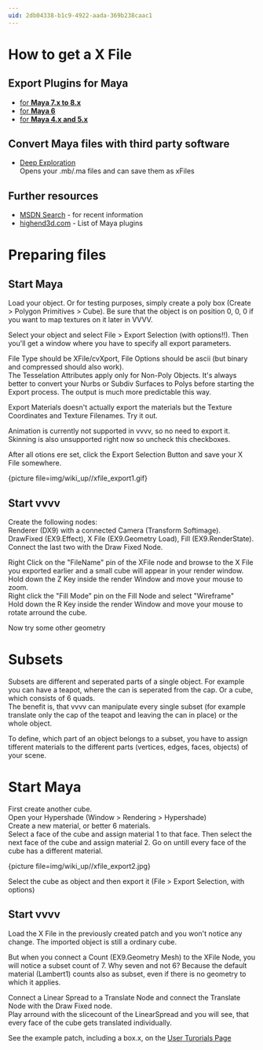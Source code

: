 ```yaml
---
uid: 2db04338-b1c9-4922-aada-369b238caac1
---
```


#  How to get a X File
## Export Plugins  for Maya
* <a href="http://www.chadvernon.com/blog/downloads/cvxporter/" class="extURL" target="_blank">for **Maya 7.x to 8.x**</a>  
* <a href="http://www.highend3d.com/boards/showflat.php?Cat=&Board=MayaGames&Number=189161&page=0&view=collapsed&sb=5&o=0&fpart=" class="extURL" target="_blank">for **Maya 6**</a>  
* <a href="http://msdn.microsoft.com/archive/default.asp?url=/archive/en-us/directx9_c_Summer_03/directx/graphics/tools/xfileexporters/mayaexporter.asp" class="extURL" target="_blank"> for **Maya 4.x and 5.x**</a>  

## Convert Maya files with third party software
* <a href="http://www.righthemisphere.com/products/dexp/de_std.html" class="extURL" target="_blank">Deep Exploration</a>   
Opens your .mb/.ma files and can save them as xFiles  

## Further resources
* <a href="http://search.msdn.microsoft.com/search/Default.aspx?brand=msdn&query=x+file+maya" class="extURL" target="_blank">MSDN Search</a> - for recent information  
* <a href="http://highend3d.com/maya/downloads/plugins/utility_external/misc/" class="extURL" target="_blank">highend3d.com</a> - List of Maya plugins  


#  Preparing files
##  Start Maya 
Load your object. Or for testing purposes, simply create a poly box (Create > Polygon Primitives > Cube). Be sure that the object is on position 0, 0, 0 if you want to map textures on it later in VVVV.  

Select your object and select File > Export Selection (with options!!). Then you'll get a window where you have to specify all export parameters.  

File Type should be XFile/cvXport, File Options should be ascii (but binary and compressed should also work).  
The Tesselation Attributes apply only for Non-Poly Objects. It's always better to convert your Nurbs or Subdiv Surfaces to Polys before starting the Export process. The output is much more predictable this way.  

Export Materials doesn't actually export the materials but the Texture Coordinates and Texture Filenames. Try it out.  

Animation is currently not supported in vvvv, so no need to export it. Skinning is also unsupported right now so uncheck this checkboxes.  

After all otions ere set, click the Export Selection Button and save your X File somewhere.  

{picture file=img/wiki_up//xfile_export1.gif}  

##  Start vvvv
Create the following nodes:   
Renderer (DX9) with a connected Camera (Transform Softimage).  
DrawFixed (EX9.Effect), X File (EX9.Geometry Load), Fill (EX9.RenderState). Connect the last two with the Draw Fixed Node.  

Right Click on the "FileName" pin of the XFile node and browse to the X File you exported earlier and a small cube will appear in your render window.  
Hold down the Z Key inside the render Window and move your mouse to zoom.  
Right click the "Fill Mode" pin on the Fill Node and select "Wireframe"  
Hold down the R Key inside the render Window and move your mouse to rotate arround the cube.  

Now try some other geometry  

#  Subsets
Subsets are different and seperated parts of a single object. For example you can have a teapot, where the can is seperated from the cap. Or a cube, which consists of 6 quads.  
The benefit is, that vvvv can manipulate every single subset (for example translate only the cap of the teapot and leaving the can in place) or the whole object.  

To define, which part of an object belongs to a subset, you have to assign tifferent materials to the different parts (vertices, edges, faces, objects) of your scene.  

#  Start Maya
First create another cube.  
Open your Hypershade (Window > Rendering > Hypershade)  
Create a new material, or better 6 materials.  
Select a face of the cube and assign material 1 to that face. Then select the next face of the cube and assign material 2. Go on untill every face of the cube has a different material.  

{picture file=img/wiki_up//xfile_export2.jpg}  

Select the cube as object and then export it (File > Export Selection, with options)  

##  Start vvvv
Load the X File in the previously created patch and you won't notice any change. The imported object is still a ordinary cube.  

But when you connect a Count (EX9.Geometry Mesh) to the XFile Node, you will notice a subset count of 7. Why seven and not 6? Because the default material (Lambert1) counts also as subset, even if there is no geometry to which it applies.  

Connect a Linear Spread to a Translate Node and connect the Translate Node with the Draw Fixed node.  
Play arround with the slicecount of the LinearSpread and you will see, that every face of the cube gets translated individually.  

See the example patch, including a box.x, on the <a href="http://vvvv.org/tiki-index.php?page=User+Tutorials" class="extURL" target="_blank">User Turorials Page</a>